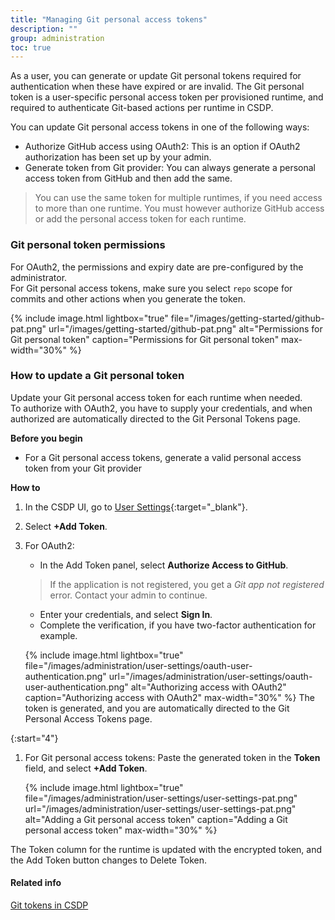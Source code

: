 ```yaml
---
title: "Managing Git personal access tokens"
description: ""
group: administration
toc: true
---
```


As a user, you can generate or update Git personal tokens required for authentication when these have expired or are invalid. The Git personal token is a user-specific personal access token per provisioned runtime, and required to authenticate Git-based actions per runtime in CSDP. 

You can update Git personal access tokens in one of the following ways:
* Authorize GitHub access using OAuth2: This is an option if OAuth2 authorization has been set up by your admin.  
* Generate token from Git provider: You can always generate a personal access token from GitHub and then add the same.
 
> You can use the same token for multiple runtimes, if you need access to more than one runtime. 
You must however authorize GitHub access or add the personal access token for each runtime.



### Git personal token permissions
For OAuth2, the permissions and expiry date are pre-configured by the administrator.  
For Git personal access tokens, make sure you select `repo` scope for commits and other actions when you generate the token.

{% include 
   image.html 
   lightbox="true" 
   file="/images/getting-started/github-pat.png" 
   url="/images/getting-started/github-pat.png" 
   alt="Permissions for Git personal token" 
   caption="Permissions for Git personal token"
   max-width="30%" 
   %}

### How to update a Git personal token
Update your Git personal access token for each runtime when needed.  
To authorize with OAuth2, you have to supply your credentials, and when authorized are automatically directed to the Git Personal Tokens page. 


**Before you begin**  
* For a Git personal access tokens, generate a valid personal access token from your Git provider  

**How to**  

1. In the CSDP UI, go to [User Settings](https://g.codefresh.io/2.0/user-settings){:target="\_blank"}.
1. Select **+Add Token**. 
1. For OAuth2:
   * In the Add Token panel, select **Authorize Access to GitHub**.
    > If the application is not registered, you get a _Git app not registered_ error. Contact your admin to continue.  
   *  Enter your credentials, and select **Sign In**. 
   * Complete the verification, if you have two-factor authentication for example.

    {% include 
      image.html 
      lightbox="true" 
      file="/images/administration/user-settings/oauth-user-authentication.png" 
      url="/images/administration/user-settings/oauth-user-authentication.png" 
      alt="Authorizing access with OAuth2" 
      caption="Authorizing access with OAuth2"
      max-width="30%" 
   %}
   The token is generated, and you are automatically directed to the Git Personal Access Tokens page. 

{:start="4"}
1. For Git personal access tokens: Paste the generated token in the **Token** field, and select **+Add Token**. 
    
   {% include 
   image.html 
   lightbox="true" 
   file="/images/administration/user-settings/user-settings-pat.png" 
   url="/images/administration/user-settings/user-settings-pat.png" 
   alt="Adding a Git personal access token" 
   caption="Adding a Git personal access token"
   max-width="30%" 
   %}

The Token column for the runtime is updated with the encrypted token, and the Add Token button changes to Delete Token.

#### Related info
[Git tokens in CSDP]({{site.baseurl}}/docs/administration/git-tokens/)
